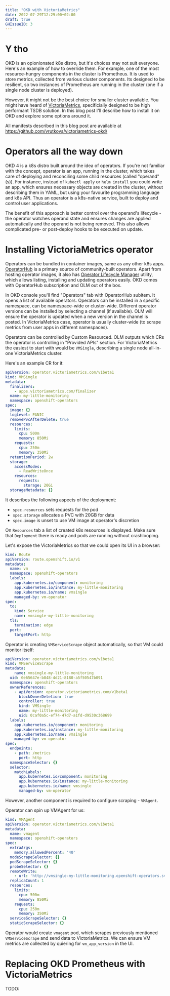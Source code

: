 ```yaml
---
title: "OKD with VictoriaMetrics"
date: 2022-07-29T12:29:00+02:00
draft: true
GHIssueID: 3
---
```


# Y tho

OKD is an opionionated k8s distro, but it's choices may not suit everyone. Here's an example of how to override them.
For example, one of the most resource-hungry components in the cluster is Prometheus. It is used to store metrics,
collected from various cluster components. Its designed to be resilient, so two instances of Prometheus are running 
in the cluster (one if a single node cluster is deployed).

However, it might not be the best choice for smaller cluster available. You might have heard of [VictoriaMetrics](https://victoriametrics.com/), specificially designed to be high performant TSDB solution.
In this blog post I'll describe how to install it on OKD and explore some options around it.

All manifests described in this blog post are available at https://github.com/vrutkovs/victoriametrics-okd/

# Operators all the way down

OKD 4 is a k8s distro built around the idea of operators. If you're not familiar with the concept, 
operator is an app, running in the cluster, which takes care of deploying and reconciling some child resources (called "operand"(s)). For instance, instead of `kubectl apply` or `helm install` you could write an app, which ensures necessary
objects are created in the cluster, without describing them in YAML, but using your favourite programming language and k8s API.
Thus an operator is a k8s-native service, built to deploy and control user applications.

The benefit of this approach is better control over the operand's lifecycle - the operator watches operand state and ensures changes are applied automatically and the operand is not being removed. This also allows complicated pre- or post-deploy hooks to be executed on update.

# Installing VictoriaMetrics operator

Operators can be bundled in container images, same as any other k8s apps. [OperatorHub](https://operatorhub.io) is a primary source of community-built operators. Apart from hosting operator images, it also has [Operator Lifecycle Manager](https://olm.operatorframework.io/) utility, which allows listing, installing and updating operators easily. OKD comes with OperatorHub subscription and OLM out of the box.

In OKD console you'll find "Operators" tab with OperatorHub subitem. It opens a list of available operators. Operators can be installed in a specific namespace, can be namespace-wide or cluster-wide. Different operator versions can be installed by selecting a channel (if available). OLM will ensure the operator is updated when a new version in the channel is posted.
In VictoriaMetrics case, operator is usually cluster-wide (to scrape metrics from user apps in different namespaces).

Operators can be controlled by Custom Resourced. OLM outputs which CRs the operator is controlling in "Provided APIs" section.
For VictoriaMetrics the easiest to start with would be `VMSingle`, describing a single node all-in-one VictoriaMetrics cluster.

Here's an example CR for it:
```yaml
apiVersion: operator.victoriametrics.com/v1beta1
kind: VMSingle
metadata:
  finalizers:
    - apps.victoriametrics.com/finalizer
  name: my-little-monitoring
  namespace: openshift-operators
spec:
  image: {}
  logLevel: PANIC
  removePvcAfterDelete: true
  resources:
    limits:
      cpu: 500m
      memory: 850Mi
    requests:
      cpu: 250m
      memory: 350Mi
  retentionPeriod: 2w
  storage:
    accessModes:
      - ReadWriteOnce
    resources:
      requests:
        storage: 20Gi
  storageMetadata: {}
```

It describes the following aspects of the deployment:
* `spec.resources` sets requests for the pod
* `spec.storage` allocates a PVC with 20GB for data
* `spec.image` is unset to use VM image at operator's discretion

On `Resources` tab a list of created k8s resources is displayed. Make sure that `Deployment` there is ready and pods are running without crashlooping.

Let's expose the VictoriaMetrics so that we could open its UI in a browser:
```yaml
kind: Route
apiVersion: route.openshift.io/v1
metadata:
  name: vm
  namespace: openshift-operators
  labels:
    app.kubernetes.io/component: monitoring
    app.kubernetes.io/instance: my-little-monitoring
    app.kubernetes.io/name: vmsingle
    managed-by: vm-operator
spec:
  to:
    kind: Service
    name: vmsingle-my-little-monitoring
  tls:
    termination: edge
  port:
    targetPort: http
```

Operator is creating `VMServiceScrape` object automatically, so that VM could monitor itself:
```yaml
apiVersion: operator.victoriametrics.com/v1beta1
kind: VMServiceScrape
metadata:
    name: vmsingle-my-little-monitoring
  uid: 0e65647e-b848-4d21-8180-a5f50547b091
  namespace: openshift-operators
  ownerReferences:
    - apiVersion: operator.victoriametrics.com/v1beta1
      blockOwnerDeletion: true
      controller: true
      kind: VMSingle
      name: my-little-monitoring
      uid: 0caf0a5c-ef74-47d7-a1fd-d9530c368699
  labels:
    app.kubernetes.io/component: monitoring
    app.kubernetes.io/instance: my-little-monitoring
    app.kubernetes.io/name: vmsingle
    managed-by: vm-operator
spec:
  endpoints:
    - path: /metrics
      port: http
  namespaceSelector: {}
  selector:
    matchLabels:
      app.kubernetes.io/component: monitoring
      app.kubernetes.io/instance: my-little-monitoring
      app.kubernetes.io/name: vmsingle
      managed-by: vm-operator
```
However, another component is required to configure scraping - `VMAgent`.

Operator can spin up VMAgent for us:
```yaml
kind: VMAgent
apiVersion: operator.victoriametrics.com/v1beta1
metadata:
  name: vmagent
  namespace: openshift-operators
spec:
  extraArgs:
    memory.allowedPercent: '40'
  nodeScrapeSelector: {}
  podScrapeSelector: {}
  probeSelector: {}
  remoteWrite:
    - url: 'http://vmsingle-my-little-monitoring.openshift-operators.svc:8429/api/v1/write'
  replicaCount: 1
  resources:
    limits:
      cpu: 500m
      memory: 850Mi
    requests:
      cpu: 250m
      memory: 350Mi
  serviceScrapeSelector: {}
  staticScrapeSelector: {}
```

Operator would create `vmagent` pod, which scrapes previously mentioned `VMServiceScrape` and send data 
to VictoriaMetrics. We can ensure VM metrics are collected by quiering for `vm_app_version` in the UI.


# Replacing OKD Prometheus with VictoriaMetrics

TODO:
